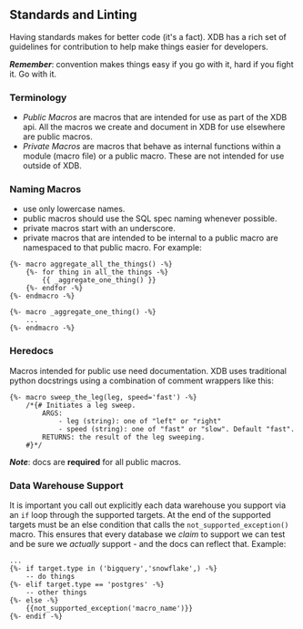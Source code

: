 ## Standards and Linting

Having standards makes for better code (it's a fact). XDB has a rich set of guidelines for contribution to help make things easier for developers.

***Remember***: convention makes things easy if you go with it, hard if you fight it. Go with it. 

### Terminology
- _Public Macros_ are macros that are intended for use as part of the XDB api. All the macros we create and document in XDB for use elsewhere are public macros.
- _Private Macros_ are macros that behave as internal functions within a module (macro file) or a public macro. These are not intended for use outside of XDB. 

### Naming Macros
- use only lowercase names. 
- public macros should use the SQL spec naming whenever possible.
- private macros start with an underscore. 
- private macros that are intended to be internal to a public macro are namespaced to that public macro. For example:
```
{%- macro aggregate_all_the_things() -%}
    {%- for thing in all_the things -%}
        {{ _aggregate_one_thing() }}
    {%- endfor -%}
{%- endmacro -%}

{%- macro _aggregate_one_thing() -%}
    ...
{%- endmacro -%}
```

### Heredocs
Macros intended for public use need documentation. XDB uses traditional python docstrings using a combination of comment wrappers like this:

```
{%- macro sweep_the_leg(leg, speed='fast') -%}
    /*{# Initiates a leg sweep.
        ARGS:
            - leg (string): one of "left" or "right"
            - speed (string): one of "fast" or "slow". Default "fast".
        RETURNS: the result of the leg sweeping.
    #}*/
```
***Note***: docs are **required** for all public macros. 

### Data Warehouse Support
It is important you call out explicitly each data warehouse you support via an `if` loop through the supported targets. At the end of the supported targets must be an else condition that calls the `not_supported_exception()` macro. This ensures that every database we _claim_ to support we can test and be sure we _actually_ support - and the docs can reflect that. Example: 
```
...
{%- if target.type in ('bigquery','snowflake',) -%}
    -- do things 
{%- elif target.type == 'postgres' -%}
    -- other things
{%- else -%}
    {{not_supported_exception('macro_name')}}
{%- endif -%}
```
